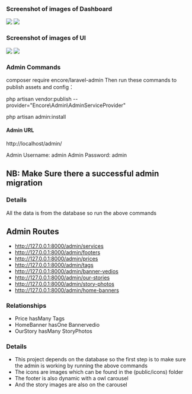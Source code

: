 ### Screenshot of images of Dashboard
<img src="https://user-images.githubusercontent.com/60160165/205647801-720b8fc4-81a4-468b-8b5c-f9c1d694949f.png">
<img src="https://user-images.githubusercontent.com/60160165/205653190-05c6ea8d-0f52-45aa-9606-5dc2eb655c3f.png">

### Screenshot of images of UI
<img src="https://user-images.githubusercontent.com/60160165/205641881-9e2da294-29c3-4d96-a605-cbfa02eab8fa.png">
<img src="https://user-images.githubusercontent.com/60160165/205653848-ef96cb8d-f8d4-4655-b69f-2ff2f9d1d227.png">



### Admin Commands
composer require encore/laravel-admin
Then run these commands to publish assets and config：

php artisan vendor:publish --provider="Encore\Admin\AdminServiceProvider"

php artisan admin:install



#### Admin URL
http://localhost/admin/

Admin Username: admin
Admin Password: admin

## NB: Make Sure there a successful admin migration

### Details 
All the data is from the database so run the above commands


## Admin Routes 

- http://127.0.0.1:8000/admin/services
- http://127.0.0.1:8000/admin/footers
- http://127.0.0.1:8000/admin/prices
- http://127.0.0.1:8000/admin/tags
- http://127.0.0.1:8000/admin/banner-vedios
- http://127.0.0.1:8000/admin/our-stories
- http://127.0.0.1:8000/admin/story-photos
- http://127.0.0.1:8000/admin/home-banners


### Relationships

- Price hasMany Tags
- HomeBanner hasOne Bannervedio
- OurStory hasMany StoryPhotos


### Details
- This project depends on the database so the first step is to make sure the admin is working
by running the above commands
- The icons are images which can be found in the (public/icons) folder
- The footer is also dynamic with a owl carousel
- And the story images are also on the carousel



